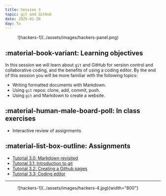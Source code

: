 ```yaml
---
title: Session 3
topic: git and GitHub
date: 2025-01-28
day: Tu
---
```




<figure markdown="span">
  ![hackers-1](../assets/images/hackers-panel.png)
</figure>

## :material-book-variant: Learning objectives
In this session we will learn about `git` and GitHub for version control and 
collaborative coding, and the benefits of using a coding editor.
By the end of this session you will be more familiar with the following topics:

- Writing formatted documents with Markdown.
- Using `git` repos: clone, add, commit, push.
- Using `git` and Markdown to create a website.


## :material-human-male-board-poll: In class exercises
- Interactive review of assignments
<!-- - Link to [Lecture 3 slides](/lectures/3.0/): ... -->


## :material-list-box-outline: Assignments
- [Tutorial 3.0: Markdown revisited](/tutorials/3.0-markdown)
- [Tutorial 3.1: Introduction to git](/tutorials/3.1-learning-git)
- [Tutorial 3.2: Creating a Github pages](/tutorials/3.2-github-pages)
- [Tutorial 3.3: Coding editor](/tutorials/3.3-coding-editor)


---------------------


<figure markdown="span">
  ![hackers-1](../assets/images/hackers-4.jpg){width="800"}
</figure>
